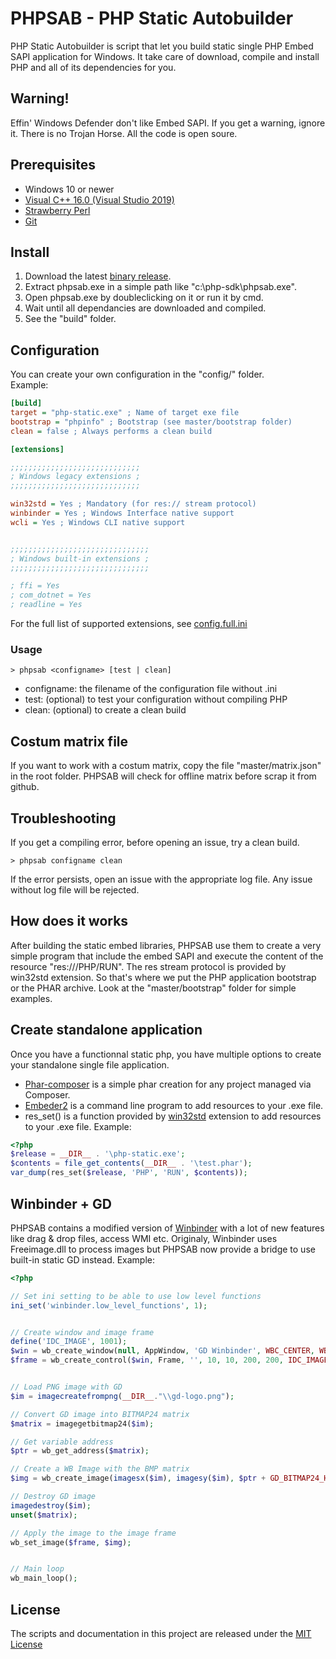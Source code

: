 # PHPSAB - PHP Static Autobuilder
PHP Static Autobuilder is script that let you build static single PHP Embed SAPI application for Windows. It take care of download, compile and install PHP and all of its dependencies for you.

## Warning!
Effin' Windows Defender don't like Embed SAPI. If you get a warning, ignore it. There is no Trojan Horse. All the code is open soure.

## Prerequisites
- Windows 10 or newer
- [Visual C++ 16.0 (Visual Studio 2019)](https://visualstudio.microsoft.com/vs/older-downloads/)
- [Strawberry Perl](https://strawberryperl.com/)
- [Git](https://git-scm.com/download/win)

## Install
1.  Download the latest [binary release](https://github.com/ZmotriN/php-static-autobuilder/releases).
2.  Extract phpsab.exe in a simple path like "c:\php-sdk\phpsab.exe".
3.  Open phpsab.exe by doubleclicking on it or run it by cmd.
4.  Wait until all dependancies are downloaded and compiled.
5.  See the "build" folder.

## Configuration
You can create your own configuration in the "config/" folder.\
Example:
```ini
[build]
target = "php-static.exe" ; Name of target exe file
bootstrap = "phpinfo" ; Bootstrap (see master/bootstrap folder)
clean = false ; Always performs a clean build

[extensions]

;;;;;;;;;;;;;;;;;;;;;;;;;;;;;
; Windows legacy extensions ;
;;;;;;;;;;;;;;;;;;;;;;;;;;;;;

win32std = Yes ; Mandatory (for res:// stream protocol)
winbinder = Yes ; Windows Interface native support
wcli = Yes ; Windows CLI native support


;;;;;;;;;;;;;;;;;;;;;;;;;;;;;;;
; Windows built-in extensions ;
;;;;;;;;;;;;;;;;;;;;;;;;;;;;;;;

; ffi = Yes
; com_dotnet = Yes
; readline = Yes
```
For the full list of supported extensions, see [config.full.ini](https://github.com/ZmotriN/php-static-autobuilder/blob/main/config.full.ini)

### Usage
```shell
> phpsab <configname> [test | clean]
```
- configname: the filename of the configuration file without .ini
- test: (optional) to test your configuration without compiling PHP
- clean: (optional) to create a clean build


## Costum matrix file
If you want to work with a costum matrix, copy the file "master/matrix.json" in the root folder. PHPSAB will check for offline matrix before scrap it from github.


## Troubleshooting
If you get a compiling error, before opening an issue, try a clean build.
```shell
> phpsab configname clean
```
If the error persists, open an issue with the appropriate log file. Any issue without log file will be rejected.

## How does it works
After building the static embed libraries, PHPSAB use them to create a very simple program that include the embed SAPI and execute the content of the resource "res:///PHP/RUN". The res stream protocol is provided by win32std extension. So that's where we put the PHP application bootstrap or the PHAR archive. Look at the "master/bootstrap" folder for simple examples.


## Create standalone application
Once you have a functionnal static php,  you have multiple options to create your standalone single file application.

- [Phar-composer](https://github.com/clue/phar-composer) is a simple phar creation for any project managed via Composer.
- [Embeder2](https://github.com/crispy-computing-machine/embedder2) is a command line program to add resources to your .exe file.
- res_set() is a function provided by [win32std](http://wildphp.free.fr/wiki/doku.php?id=win32std:index) extension to add resources to your .exe file.
Example:
```php
<?php
$release = __DIR__ . '\php-static.exe';
$contents = file_get_contents(__DIR__ . '\test.phar');
var_dump(res_set($release, 'PHP', 'RUN', $contents));
```

## Winbinder + GD
PHPSAB contains a modified version of [Winbinder](https://github.com/ZmotriN/Winbinder-PHP8) with a lot of new features like drag & drop files, access WMI etc. Originaly, Winbinder uses Freeimage.dll to process images but PHPSAB now provide a bridge to use built-in static GD instead. Example:
```php
<?php

// Set ini setting to be able to use low level functions
ini_set('winbinder.low_level_functions', 1);


// Create window and image frame
define('IDC_IMAGE', 1001);
$win = wb_create_window(null, AppWindow, 'GD Winbinder', WBC_CENTER, WBC_CENTER, 220, 220, 0x00000000, 0);
$frame = wb_create_control($win, Frame, '', 10, 10, 200, 200, IDC_IMAGE, 0x00000004, 0, 0);


// Load PNG image with GD
$im = imagecreatefrompng(__DIR__."\\gd-logo.png");

// Convert GD image into BITMAP24 matrix
$matrix = imagegetbitmap24($im);

// Get variable address
$ptr = wb_get_address($matrix);

// Create a WB Image with the BMP matrix
$img = wb_create_image(imagesx($im), imagesy($im), $ptr + GD_BITMAP24_HEADER, $ptr + GD_BITMAP24_BITS);

// Destroy GD image
imagedestroy($im);
unset($matrix);

// Apply the image to the image frame
wb_set_image($frame, $img);


// Main loop
wb_main_loop();
```

## License
The scripts and documentation in this project are released under the [MIT License](https://github.com/ZmotriN/php-static-autobuilder/blob/main/LICENSE)
